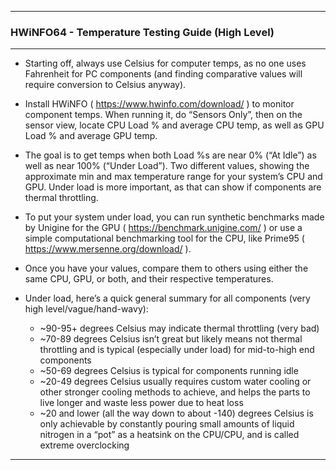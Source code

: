 <!-- https://github.com/mcavallo-git/Coding/blob/main/windows/HWiNFO64/HWiNFO64%20-%20Good%20Settings.md -->

***

### HWiNFO64 - Temperature Testing Guide (High Level)

***

- Starting off, always use Celsius for computer temps, as no one uses Fahrenheit for PC components (and finding comparative values will require conversion to Celsius anyway).

- Install HWiNFO ( https://www.hwinfo.com/download/ ) to monitor component temps. When running it, do “Sensors Only”, then on the sensor view, locate CPU Load % and average CPU temp, as well as GPU Load % and average GPU temp.

- The goal is to get temps when both Load %s are near 0% (“At Idle”) as well as near 100% (“Under Load”). Two different values, showing the approximate min and max temperature range for your system’s CPU and GPU. Under load is more important, as that can show if components are thermal throttling.

- To put your system under load, you can run synthetic benchmarks made by Unigine for the GPU ( https://benchmark.unigine.com/ ) or use a simple computational benchmarking tool for the CPU, like Prime95 ( https://www.mersenne.org/download/ ).

- Once you have your values, compare them to others using either the same CPU, GPU, or both, and their respective temperatures.

- Under load, here’s a quick general summary for all components (very high level/vague/hand-wavy):
  - ~90-95+ degrees Celsius may indicate thermal throttling (very bad)
  - ~70-89 degrees Celsius isn’t great but likely means not thermal throttling and is typical (especially under load) for mid-to-high end components
  - ~50-69 degrees Celsius is typical for components running idle
  - ~20-49 degrees Celsius usually requires custom water cooling or other stronger cooling methods to achieve, and helps the parts to live longer and waste less power due to heat loss
  - ~20 and lower (all the way down to about -140) degrees Celsius is only achievable by constantly pouring small amounts of liquid nitrogen in a “pot” as a heatsink on the CPU/CPU, and is called extreme overclocking

***

